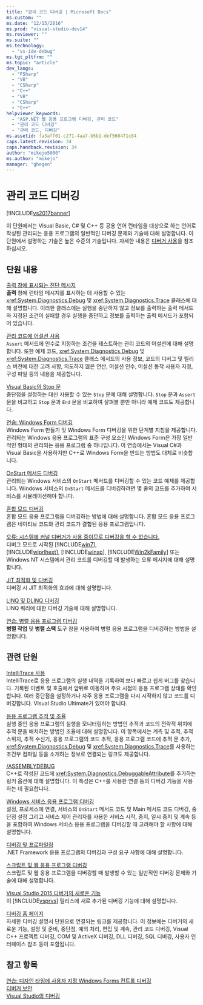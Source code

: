 ```yaml
---
title: "관리 코드 디버깅 | Microsoft Docs"
ms.custom: ""
ms.date: "12/15/2016"
ms.prod: "visual-studio-dev14"
ms.reviewer: ""
ms.suite: ""
ms.technology: 
  - "vs-ide-debug"
ms.tgt_pltfrm: ""
ms.topic: "article"
dev_langs: 
  - "FSharp"
  - "VB"
  - "CSharp"
  - "C++"
  - "VB"
  - "CSharp"
  - "C++"
helpviewer_keywords: 
  - "ASP.NET 웹 응용 프로그램 디버깅, 관리 코드"
  - "관리 코드 디버깅"
  - "관리 코드, 디버깅"
ms.assetid: fa3aff01-c271-4aa7-b5b1-def560471c84
caps.latest.revision: 34
caps.handback.revision: 34
author: "mikejo5000"
ms.author: "mikejo"
manager: "ghogen"
---
```

# 관리 코드 디버깅
[!INCLUDE[vs2017banner](../code-quality/includes/vs2017banner.md)]

이 단원에서는 Visual Basic, C\# 및 C\+\+ 등 공용 언어 런타임을 대상으로 하는 언어로 작성된 관리되는 응용 프로그램의 일반적인 디버깅 문제와 기술에 대해 설명합니다.  이 단원에서 설명하는 기술은 높은 수준의 기술입니다.  자세한 내용은 [디버거 사용](../debugger/debugger-basics.md)을 참조하십시오.  
  
## 단원 내용  
 [출력 창에 표시되는 진단 메시지](../debugger/diagnostic-messages-in-the-output-window.md)  
 **출력** 창에 런타임 메시지를 표시하는 데 사용할 수 있는 <xref:System.Diagnostics.Debug> 및 <xref:System.Diagnostics.Trace> 클래스에 대해 설명합니다.  이러한 클래스에는 실행을 중단하지 않고 정보를 출력하는 출력 메서드와 지정된 조건이 실패할 경우 실행을 중단하고 정보를 출력하는 출력 메서드가 포함되어 있습니다.  
  
 [관리 코드에 어설션 사용](../debugger/assertions-in-managed-code.md)  
 `Assert` 메서드에 인수로 지정하는 조건을 테스트하는 관리 코드의 어설션에 대해 설명합니다.  또한 예제 코드, <xref:System.Diagnostics.Debug> 및 <xref:System.Diagnostics.Trace> 클래스 메서드의 사용 정보, 코드의 디버그 및 릴리스 버전에 대한 고려 사항, 의도하지 않은 연산, 어설션 인수, 어설션 동작 사용자 지정, 구성 파일 등의 내용을 제공합니다.  
  
 [Visual Basic의 Stop 문](../debugger/stop-statements-in-visual-basic.md)  
 중단점을 설정하는 대신 사용할 수 있는 `Stop` 문에 대해 설명합니다.  `Stop` 문과 `Assert` 문을 비교하고 `Stop` 문과 `End` 문을 비교하여 살펴볼 뿐만 아니라 예제 코드도 제공합니다.  
  
 [연습: Windows Form 디버깅](../debugger/walkthrough-debugging-a-windows-form.md)  
 Windows Form 만들기 및 Windows Form 디버깅을 위한 단계별 지침을 제공합니다.  관리되는 Windows 응용 프로그램의 표준 구성 요소인 Windows Form은 가장 일반적인 형태의 관리되는 응용 프로그램 중 하나입니다.  이 연습에서는 Visual C\#과 Visual Basic을 사용하지만 C\+\+로 Windows Form을 만드는 방법도 대체로 비슷합니다.  
  
 [OnStart 메서드 디버깅](../debugger/how-to-debug-the-onstart-method.md)  
 관리되는 Windows 서비스의 `OnStart` 메서드를 디버깅할 수 있는 코드 예제를 제공합니다.  Windows 서비스의 `OnStart` 메서드를 디버깅하려면 몇 줄의 코드를 추가하여 서비스를 시뮬레이션해야 합니다.  
  
 [혼합 모드 디버깅](../debugger/debugging-mixed-mode-applications.md)  
 혼합 모드 응용 프로그램을 디버깅하는 방법에 대해 설명합니다.  혼합 모드 응용 프로그램은 네이티브 코드와 관리 코드가 결합된 응용 프로그램입니다.  
  
 [오류: 시스템에 커널 디버거가 사용 중이므로 디버깅을 할 수 없습니다.](../debugger/error-debugging-isn-t-possible-because-a-kernel-debugger-is-enabled-on-the-system.md)  
 디버그 모드로 시작된 [!INCLUDE[win7](../debugger/includes/win7_md.md)], [!INCLUDE[wiprlhext](../debugger/includes/wiprlhext_md.md)], [!INCLUDE[winxp](../code-quality/includes/winxp_md.md)], [!INCLUDE[Win2kFamily](../code-quality/includes/win2kfamily_md.md)] 또는 Windows NT 시스템에서 관리 코드를 디버깅할 때 발생하는 오류 메시지에 대해 설명합니다.  
  
 [JIT 최적화 및 디버깅](../debugger/jit-optimization-and-debugging.md)  
 디버깅 시 JIT 최적화의 효과에 대해 설명합니다.  
  
 [LINQ 및 DLINQ 디버깅](../debugger/debugging-linq.md)  
 LINQ 쿼리에 대한 디버깅 기술에 대해 설명합니다.  
  
 [연습: 병렬 응용 프로그램 디버깅](../debugger/walkthrough-debugging-a-parallel-application.md)  
 **병렬 작업** 및 **병렬 스택** 도구 창을 사용하여 병렬 응용 프로그램을 디버깅하는 방법을 설명합니다.  
  
## 관련 단원  
 [IntelliTrace 사용](../debugger/intellitrace.md)  
 IntelliTrace로 응용 프로그램의 실행 내역을 기록하여 보다 빠르고 쉽게 버그를 찾습니다.  기록된 이벤트 및 호출에서 앞뒤로 이동하며 주요 시점의 응용 프로그램 상태를 확인합니다.  여러 중단점을 설정하거나 자주 응용 프로그램을 다시 시작하지 않고 코드를 디버깅합니다.  Visual Studio Ultimate가 있어야 합니다.  
  
 [응용 프로그램 추적 및 조율](../Topic/Tracing%20and%20Instrumenting%20Applications.md)  
 실행 중인 응용 프로그램의 실행을 모니터링하는 방법인 추적과 코드의 전략적 위치에 추적 문을 배치하는 방법인 조율에 대해 설명합니다.  이 항목에서는 계측 및 추적, 추적 스위치, 추적 수신기, 응용 프로그램의 코드 추적, 응용 프로그램 코드에 추적 문 추가, <xref:System.Diagnostics.Debug> 및 <xref:System.Diagnostics.Trace>를 사용하는 조건부 컴파일 등을 소개하는 정보로 연결되는 링크도 제공합니다.  
  
 [\/ASSEMBLYDEBUG](/visual-cpp/build/reference/assemblydebug-add-debuggableattribute)  
 C\+\+로 작성된 코드에 <xref:System.Diagnostics.DebuggableAttribute>를 추가하는 링커 옵션에 대해 설명합니다.  이 특성은 C\+\+를 사용한 연결 등의 디버깅 기능을 사용하는 데 필요합니다.  
  
 [Windows 서비스 응용 프로그램 디버깅](../Topic/How%20to:%20Debug%20Windows%20Service%20Applications.md)  
 설정, 프로세스에 연결, 서비스의 `OnStart` 메서드 코드 및 Main 메서드 코드 디버깅, 중단점 설정 그리고 서비스 제어 관리자를 사용한 서비스 시작, 중지, 일시 중지 및 계속 등을 포함하여 Windows 서비스 응용 프로그램을 디버깅할 때 고려해야 할 사항에 대해 설명합니다.  
  
 [디버깅 및 프로파일링](../Topic/Debugging,%20Tracing,%20and%20Profiling.md)  
 .NET Framework 응용 프로그램의 디버깅과 구성 요구 사항에 대해 설명합니다.  
  
 [스크립트 및 웹 응용 프로그램 디버깅](../debugger/debugging-web-applications-and-script.md)  
 스크립트 및 웹 응용 프로그램을 디버깅할 때 발생할 수 있는 일반적인 디버깅 문제와 기술에 대해 설명합니다.  
  
 [Visual Studio 2015 디버거의 새로운 기능](../debugger/what’s-new-for-the-debugger-in-visual-studio-2015.md)  
 이 [!INCLUDE[vsprvs](../code-quality/includes/vsprvs_md.md)] 릴리스에 새로 추가된 디버깅 기능에 대해 설명합니다.  
  
 [디버깅 홈 페이지](../debugger/debugging-in-visual-studio.md)  
 자세한 디버깅 설명서 단원으로 연결되는 링크를 제공합니다.  이 정보에는 디버거의 새로운 기능, 설정 및 준비, 중단점, 예외 처리, 편집 및 계속, 관리 코드 디버깅, Visual C\+\+ 프로젝트 디버깅, COM 및 ActiveX 디버깅, DLL 디버깅, SQL 디버깅, 사용자 인터페이스 참조 등이 포함됩니다.  
  
## 참고 항목  
 [연습: 디자인 타임에 사용자 지정 Windows Forms 컨트롤 디버깅](../Topic/Walkthrough:%20Debugging%20Custom%20Windows%20Forms%20Controls%20at%20Design%20Time.md)   
 [디버거 보안](../debugger/debugger-security.md)   
 [Visual Studio의 디버깅](../debugger/debugging-in-visual-studio.md)